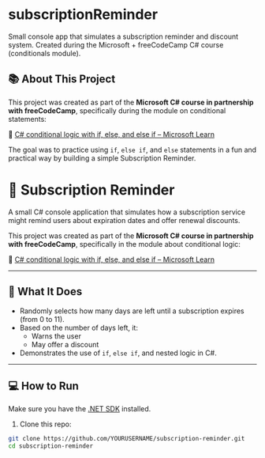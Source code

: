 # subscriptionReminder
Small console app that simulates a subscription reminder and discount system. Created during the Microsoft + freeCodeCamp C# course (conditionals module).

## 📚 About This Project

This project was created as part of the **Microsoft C# course in partnership with freeCodeCamp**, specifically during the module on conditional statements:

🔗 [C# conditional logic with if, else, and else if – Microsoft Learn](https://learn.microsoft.com/en-us/training/modules/csharp-if-elseif-else/)

The goal was to practice using `if`, `else if`, and `else` statements in a fun and practical way by building a simple Subscription Reminder.

# 📅 Subscription Reminder

A small C# console application that simulates how a subscription service might remind users about expiration dates and offer renewal discounts.

This project was created as part of the **Microsoft C# course in partnership with freeCodeCamp**, specifically in the module about conditional logic:

🔗 [C# conditional logic with if, else, and else if – Microsoft Learn](https://learn.microsoft.com/en-us/training/modules/csharp-if-elseif-else/)

---

## 🧠 What It Does

- Randomly selects how many days are left until a subscription expires (from 0 to 11).
- Based on the number of days left, it:
  - Warns the user
  - May offer a discount
- Demonstrates the use of `if`, `else if`, and nested logic in C#.

---

## 💻 How to Run

Make sure you have the [.NET SDK](https://dotnet.microsoft.com/download) installed.

1. Clone this repo:

```bash
git clone https://github.com/YOURUSERNAME/subscription-reminder.git
cd subscription-reminder
